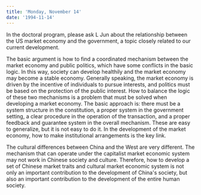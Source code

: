 ```yaml
---
title: 'Monday, November 14'
date: '1994-11-14'
---
```


In the doctoral program, please ask L Jun about the relationship between the US market economy and the government, a topic closely related to our current development.

The basic argument is how to find a coordinated mechanism between the market economy and public politics, which have some conflicts in the basic logic. In this way, society can develop healthily and the market economy may become a stable economy. Generally speaking, the market economy is driven by the incentive of individuals to pursue interests, and politics must be based on the protection of the public interest. How to balance the logic of these two mechanisms is a problem that must be solved when developing a market economy. The basic approach is: there must be a system structure in the constitution, a proper system in the government setting, a clear procedure in the operation of the transaction, and a proper feedback and guarantee system in the overall mechanism. These are easy to generalize, but it is not easy to do it. In the development of the market economy, how to make institutional arrangements is the key link.

The cultural differences between China and the West are very different. The mechanism that can operate under the capitalist market economic system may not work in Chinese society and culture. Therefore, how to develop a set of Chinese market traits and cultural market economic system is not only an important contribution to the development of China's society, but also an important contribution to the development of the entire human society.

